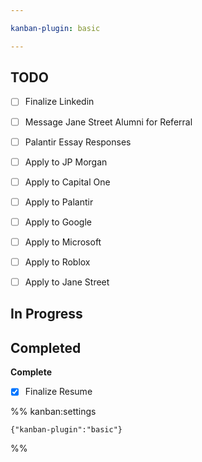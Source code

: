 ```yaml
---

kanban-plugin: basic

---
```


## TODO

- [ ] Finalize Linkedin
- [ ] Message Jane Street Alumni for Referral
- [ ] Palantir Essay Responses
- [ ] Apply to JP Morgan
- [ ] Apply to Capital One
- [ ] Apply to Palantir
- [ ] Apply to Google
- [ ] Apply to Microsoft
- [ ] Apply to Roblox
- [ ] Apply to Jane Street


## In Progress



## Completed

**Complete**
- [x] Finalize Resume




%% kanban:settings
```
{"kanban-plugin":"basic"}
```
%%